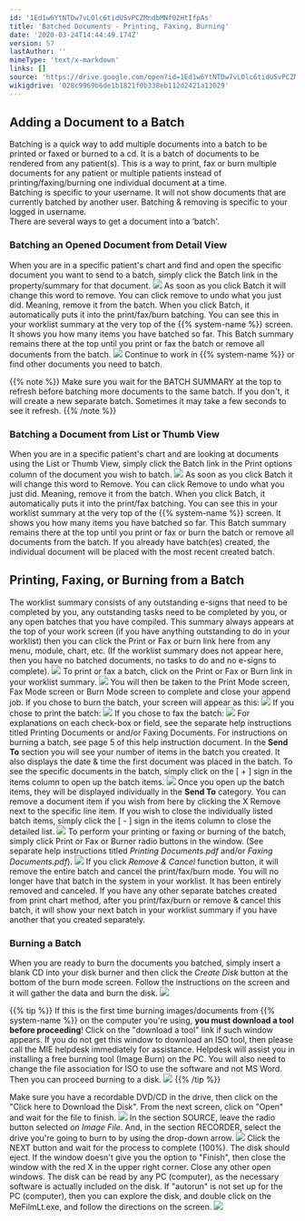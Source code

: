 ```yaml
---
id: '1Ed1w6YtNTDw7vLOlc6tidUSvPCZMndbMNf02HtIfpAs'
title: 'Batched Documents - Printing, Faxing, Burning'
date: '2020-03-24T14:44:49.174Z'
version: 57
lastAuthor: ''
mimeType: 'text/x-markdown'
links: []
source: 'https://drive.google.com/open?id=1Ed1w6YtNTDw7vLOlc6tidUSvPCZMndbMNf02HtIfpAs'
wikigdrive: '028c9969b6de1b1821f0b338eb112d2421a13029'
---
```

## Adding a Document to a Batch

Batching is a quick way to add multiple documents into a batch to be printed or faxed or burned to a cd. It is a batch of documents to be rendered from any patient(s). This is a way to print, fax or burn multiple documents for any patient or multiple patients instead of printing/faxing/burning one individual document at a time.  
Batching is specific to your username. It will not show documents that are currently batched by another user. Batching & removing is specific to your logged in username.  
There are several ways to get a document into a ‘batch'.

### Batching an Opened Document from Detail View

When you are in a specific patient's chart and find and open the specific document you want to send to a batch, simply click the Batch link in the property/summary for that document.
![](../batched-documents-printing-faxing-burning.assets/2efc77330ce7ffed620ca4ed2410c721.png)
As soon as you click Batch it will change this word to remove. You can click remove to undo what you just did. Meaning, remove it from the batch. When you click Batch, it automatically puts it into the print/fax/burn batching. You can see this in your worklist summary at the very top of the {{% system-name %}} screen. It shows you how many items you have batched so far. This Batch summary remains there at the top until you print or fax the batch or remove all documents from the batch.
![](../batched-documents-printing-faxing-burning.assets/9407b1d3c6e03834b259a08e69ca0688.png)
Continue to work in {{% system-name %}} or find other documents you need to batch.

{{% note %}}
Make sure you wait for the BATCH SUMMARY at the top to refresh before batching more documents to the same batch. If you don't, it will create a new separate batch. Sometimes it may take a few seconds to see it refresh.
{{% /note %}}

### Batching a Document from List or Thumb View

When you are in a specific patient's chart and are looking at documents using the List or Thumb View, simply click the Batch link in the Print options column of the document you wish to batch.
![](../batched-documents-printing-faxing-burning.assets/4fcccd652d6d25bcd7fadcf28b90bbb8.png)
As soon as you click Batch it will change this word to Remove. You can click Remove to undo what you just did. Meaning, remove it from the batch. When you click Batch, it automatically puts it into the print/fax batching. You can see this in your worklist summary at the very top of the {{% system-name %}} screen. It shows you how many items you have batched so far. This Batch summary remains there at the top until you print or fax or burn the batch or remove all documents from the batch. If you already have batch(es) created, the individual document will be placed with the most recent created batch.


## Printing, Faxing, or Burning from a Batch

The worklist summary consists of any outstanding e-signs that need to be completed by you, any outstanding tasks need to be completed by you, or any open batches that you have compiled. This summary always appears at the top of your work screen (if you have anything outstanding to do in your worklist) then you can click the Print or Fax or burn link here from any menu, module, chart, etc. (If the worklist summary does not appear here, then you have no batched documents, no tasks to do and no e-signs to complete).
![](../batched-documents-printing-faxing-burning.assets/0af054d5afd82569a4d4bc4987f7a29b.png)
To print or fax a batch, click on the Print or Fax or Burn link in your worklist summary.
![](../batched-documents-printing-faxing-burning.assets/431b62074d0811736a643d4e2cdd86cd.png)
You will then be taken to the Print Mode screen, Fax Mode screen or Burn Mode screen to complete and close your append job. If you chose to burn the batch, your screen will appear as this:
![](../batched-documents-printing-faxing-burning.assets/1aebe393f8efdd1af8fb6fea122cab3a.png)
If you chose to print the batch:
![](../batched-documents-printing-faxing-burning.assets/ad21016f90ae79c674cca6b759097449.png)
If you chose to fax the batch:
![](../batched-documents-printing-faxing-burning.assets/45ce579b2032efb34267ceba8f941447.png)
For explanations on each check-box or field, see the separate help instructions titled Printing Documents or and/or Faxing Documents. For instructions on burning a batch, see page 5 of this help instruction document.
In the **Send To** section you will see your number of items in the batch you created. It also displays the date & time the first document was placed in the batch.
To see the specific documents in the batch, simply click on the [ + ] sign in the items column to open up the batch items.
![](../batched-documents-printing-faxing-burning.assets/1ff585deaaf0964c68ac417a715ce532.png)
Once you open up the batch items, they will be displayed individually in the **Send To** category.
You can remove a document item if you wish from here by clicking the X Remove next to the specific line item.
If you wish to close the individually listed batch items, simply click the [ - ] sign in the items column to close the detailed list.
![](../batched-documents-printing-faxing-burning.assets/fcc24d7b187c5ee7a7e3ed73165f152a.png)
To perform your printing or faxing or burning of the batch, simply click Print or Fax or Burner radio buttons in the window.
(See separate help instructions titled *Printing Documents.pdf* and/or *Faxing Documents.pdf*).
![](../batched-documents-printing-faxing-burning.assets/ad21016f90ae79c674cca6b759097449.png)
If you click *Remove & Cancel* function button, it will remove the entire batch and cancel the print/fax/burn mode. You will no longer have that batch in the system in your worklist. It has been entirely removed and canceled.
If you have any other separate batches created from print chart method, after you print/fax/burn or remove & cancel this batch, it will show your next batch in your worklist summary if you have another that you created separately.

### Burning a Batch

When you are ready to burn the documents you batched, simply insert a blank CD into your disk burner and then click the *Create Disk* button at the bottom of the burn mode screen. Follow the instructions on the screen and it will gather the data and burn the disk.
![](../batched-documents-printing-faxing-burning.assets/1aebe393f8efdd1af8fb6fea122cab3a.png)

{{% tip %}}
If this is the first time burning images/documents from {{% system-name %}} on the computer you're using, **you must download a tool before proceeding**! Click on the "download a tool" link if such window appears. If you do not get this window to download an ISO tool, then please call the MIE helpdesk immediately for assistance. Helpdesk will assist you in installing a free burning tool (Image Burn) on the PC. You will also need to change the file association for ISO to use the software and not MS Word. Then you can proceed burning to a disk. ![](../batched-documents-printing-faxing-burning.assets/dc2899eba21fcb9a7985b2b9a5ad358e.png)
{{% /tip %}}

Make sure you have a recordable DVD/CD in the drive, then click on the "Click here to Download the Disk".
From the next screen, click on "Open" and wait for the file to finish.
![](../batched-documents-printing-faxing-burning.assets/ecb70e78174bb440fe19a9d2913d7826.png)
In the section SOURCE, leave the radio button selected *on Image File*.
And, in the section RECORDER, select the drive you're going to burn to by using the drop-down arrow.
![](../batched-documents-printing-faxing-burning.assets/0db6dd67553acff2277c5455c539d32a.png)
Click the NEXT button and wait for the process to complete (100%). The disk should eject.
If the window doesn't give you the option to "Finish", then close the window with the red X in the upper right corner.
Close any other open windows.
The disk can be read by any PC (computer), as the necessary software is actually included on the disk.
If "autorun" is not set up for the PC (computer), then you can explore the disk, and double click on the MeFilmLt.exe, and follow the directions on the screen.
![](../batched-documents-printing-faxing-burning.assets/1b56e174c72f826c6671bcc4c61d65a1.png)
